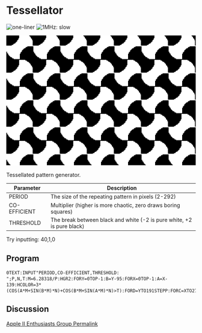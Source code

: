 # Tessellator

![one-liner](https://img.shields.io/badge/one--liner-orange) ![1MHz: slow](https://img.shields.io/badge/1MHz-slow-red)

![image](media/tessellator.png "Tessellator Screenshot")

Tessellated pattern generator.

| Parameter | Description |
|---|---|
| PERIOD | The size of the repeating pattern in pixels (2-292) |
| CO-EFFICIENT | Multiplier (higher is more chaotic, zero draws boring squares) |
| THRESHOLD | The break between black and white (-2 is pure white, +2 is pure black) |

Try inputting: 40,1,0

## Program

```
0TEXT:INPUT"PERIOD,CO-EFFICIENT,THRESHOLD: ";P,N,T:M=6.28318/P:HGR2:FORY=0TOP-1:B=Y-95:FORX=0TOP-1:A=X-139:HCOLOR=3*(COS(A*M+SIN(B*M)*N)+COS(B*M+SIN(A*M)*N)>T):FORD=YTO191STEPP:FORC=XTO279STEPP:HPLOTC,D:NEXT:NEXT:NEXT:NEXT
```

## Discussion

[Apple II Enthusiasts Group Permalink](https://www.facebook.com/groups/5251478676/permalink/10158481850618677/)
